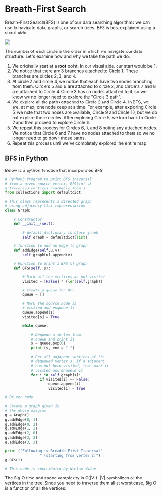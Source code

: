 <!--title={Breath First Search (BFS)}-->

# Breath-First Search

Breath-First Search(BFS) is one of our data searching algorithms we can use to navigate data, graphs, or search trees. BFS is best explained using a visual aide. 

![]( https://upload.wikimedia.org/wikipedia/commons/thumb/3/33/Breadth-first-tree.svg/1200px-Breadth-first-tree.svg.png )

The number of each circle is the order in which we navigate our data structure. Let's examine how and why we take the path we do. 

1. We originally start at a **root** point. In our visual aide, our  start would be 1. 
2. We notice that there are 3 branches attached to Circle 1. These branches are circles 2, 3, and 4. 
3. At circle 2 and circle 4, we notice that each have two nodes branching from them. Circle's 5 and 6 are attached to circle 2, and Circle's 7 and 8 are attached to Circle 4. Circle 3 has no nodes attached to it, so we know we no longer  need to explore the "Circle 3 path". 
4. We explore all the paths attached to Circle 2 and Circle 4. In BFS, we are, at max, one node deep at a time. For example, after exploring Circle 5, we note that two nodes are available, Circle 9 and Circle 10, but we do not explore these circles. After exploring Circle 5, we turn back to Circle 2 and then proceed to explore Circle 6.
5. We repeat this process for Circles 6, 7, and 8 noting any attached nodes. We notice that Circle 6 and 7 have no nodes attached to them so we no longer need to go down those paths.
6. Repeat this process until we've completely explored the entire map. 

## BFS in Python

Below is a python function that incorporates BFS.

```python
# Python3 Program to print BFS traversal 
# from a given source vertex. BFS(int s) 
# traverses vertices reachable from s. 
from collections import defaultdict 

# This class represents a directed graph 
# using adjacency list representation 
class Graph: 

	# Constructor 
	def __init__(self): 

		# default dictionary to store graph 
		self.graph = defaultdict(list) 

	# function to add an edge to graph 
	def addEdge(self,u,v): 
		self.graph[u].append(v) 

	# Function to print a BFS of graph 
	def BFS(self, s): 

		# Mark all the vertices as not visited 
		visited = [False] * (len(self.graph)) 

		# Create a queue for BFS 
		queue = [] 

		# Mark the source node as 
		# visited and enqueue it 
		queue.append(s) 
		visited[s] = True

		while queue: 

			# Dequeue a vertex from 
			# queue and print it 
			s = queue.pop(0) 
			print (s, end = " ") 

			# Get all adjacent vertices of the 
			# dequeued vertex s. If a adjacent 
			# has not been visited, then mark it 
			# visited and enqueue it 
			for i in self.graph[s]: 
				if visited[i] == False: 
					queue.append(i) 
					visited[i] = True

# Driver code 

# Create a graph given in 
# the above diagram 
g = Graph() 
g.addEdge(0, 1) 
g.addEdge(0, 2) 
g.addEdge(1, 2) 
g.addEdge(2, 0) 
g.addEdge(2, 3) 
g.addEdge(3, 3) 

print ("Following is Breadth First Traversal"
				" (starting from vertex 2)") 
g.BFS(2) 

# This code is contributed by Neelam Yadav 
```

The Big O time and space complexity is O(|V|). |V| symbolizes all the vertices in the tree. Since you need to traverse them all at worst case, Big O is a function of all the vertices. 
